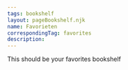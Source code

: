 ```yaml
---
tags: bookshelf
layout: pageBookshelf.njk
name: Favorieten
correspondingTag: favorites
description: 
---
```


This should be your favorites bookshelf